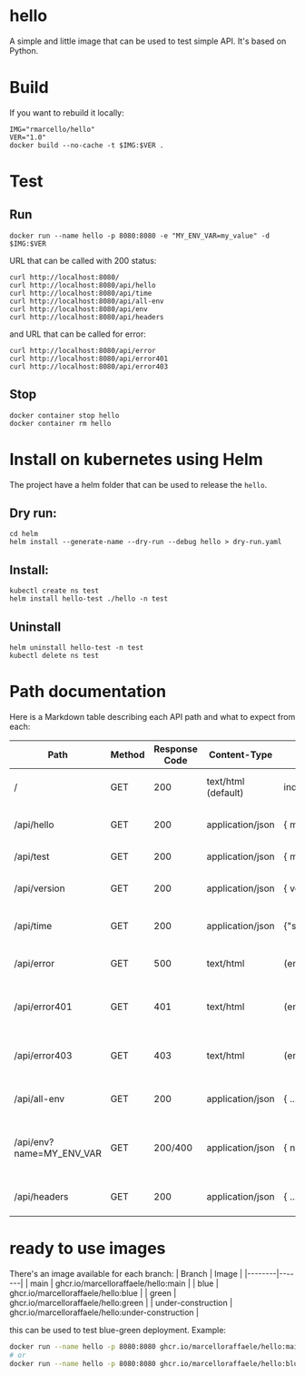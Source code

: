 # hello
A simple and little image that can be used to test simple API.
It's based on Python.

# Build
If you want to rebuild it locally:
```
IMG="rmarcello/hello"
VER="1.0"
docker build --no-cache -t $IMG:$VER .
```

# Test
## Run
```
docker run --name hello -p 8080:8080 -e "MY_ENV_VAR=my_value" -d $IMG:$VER
```

URL that can be called with 200 status:
```
curl http://localhost:8080/
curl http://localhost:8080/api/hello
curl http://localhost:8080/api/time
curl http://localhost:8080/api/all-env
curl http://localhost:8080/api/env
curl http://localhost:8080/api/headers
```

and URL that can be called for error:
```
curl http://localhost:8080/api/error
curl http://localhost:8080/api/error401
curl http://localhost:8080/api/error403
```


## Stop
```
docker container stop hello
docker container rm hello
```

# Install on kubernetes using Helm
The project have a helm folder that can be used to release the `hello`.


## Dry run:
```
cd helm
helm install --generate-name --dry-run --debug hello > dry-run.yaml
```

## Install:
```
kubectl create ns test
helm install hello-test ./hello -n test
```

## Uninstall
```
helm uninstall hello-test -n test
kubectl delete ns test
```

# Path documentation
Here is a Markdown table describing each API path and what to expect from each:

| Path               | Method | Response Code | Content-Type         | Response Body                                      | Description                        |
|--------------------|--------|--------------|----------------------|----------------------------------------------------|------------------------------------|
| /                  | GET    | 200          | text/html (default)  | index.html                                         | Serves the main HTML page          |
| /api/hello         | GET    | 200          | application/json     | { message: "hello world" }                         | Returns a hello world message      |
| /api/test          | GET    | 200          | application/json     | { message: "this is a test" }                      | Returns a test message             |
| /api/version       | GET    | 200          | application/json     | { version: "1.0", date: "20250528" }               | Returns version and date info      |
| /api/time          | GET    | 200          | application/json     | {"status":"success","time":"$time_local","msec":"$msec"} | Returns server time and msec       |
| /api/error         | GET    | 500          | text/html            | (empty)                                            | Returns a 500 Internal Server Error|
| /api/error401      | GET    | 401          | text/html            | (empty)                                            | Returns a 401 Unauthorized error   |
| /api/error403      | GET    | 403          | text/html            | (empty)                                            | Returns a 403 Forbidden error      |
| /api/all-env        | GET    | 200          | application/json     | { ...all environment variables... }                 | Returns all environment variables  |
| /api/env?name=MY_ENV_VAR            | GET    | 200/400      | application/json     | { name: "MY_ENV_VAR", value: "..." } or error      | Returns a single environment variable by name |
| /api/headers        | GET    | 200          | application/json     | { ...all request headers... }                       | Returns all request headers        |

 # ready to use images

 There's an image available for each branch:
| Branch | Image |
|--------|-------|
| main   | ghcr.io/marcelloraffaele/hello:main |
| blue   | ghcr.io/marcelloraffaele/hello:blue |
| green  | ghcr.io/marcelloraffaele/hello:green |
| under-construction | ghcr.io/marcelloraffaele/hello:under-construction |


this can be used to test blue-green deployment.
Example:
```bash
docker run --name hello -p 8080:8080 ghcr.io/marcelloraffaele/hello:main
# or
docker run --name hello -p 8080:8080 ghcr.io/marcelloraffaele/hello:blue
```